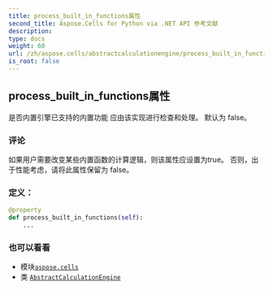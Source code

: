 ```yaml
---
title: process_built_in_functions属性
second_title: Aspose.Cells for Python via .NET API 参考文献
description:
type: docs
weight: 60
url: /zh/aspose.cells/abstractcalculationengine/process_built_in_functions/
is_root: false
---
```

## process_built_in_functions属性

是否内置引擎已支持的内置功能
应由该实现进行检查和处理。
默认为 false。

### 评论

如果用户需要改变某些内置函数的计算逻辑，则该属性应设置为true。
否则，出于性能考虑，请将此属性保留为 false。
### 定义：
```python
@property
def process_built_in_functions(self):
    ...
```

### 也可以看看
* 模块[`aspose.cells`](../../)
* 类 [`AbstractCalculationEngine`](/cells/python-net/zh/aspose.cells/abstractcalculationengine)

